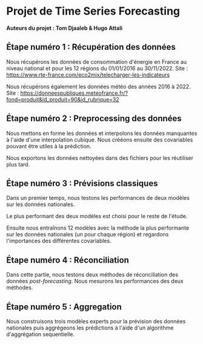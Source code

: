 # Projet de Time Series Forecasting

**Auteurs du projet : Tom Djaaleb & Hugo Attali**

## Étape numéro 1 : Récupération des données

Nous récupérons les données de consommation d'énergie en France au niveau national et pour les 12 régions du 01/01/2016 au 30/11/2022.
Site : https://www.rte-france.com/eco2mix/telecharger-les-indicateurs

Nous récupérons également les données météo des années 2016 à 2022.
Site : https://donneespubliques.meteofrance.fr/?fond=produit&id_produit=90&id_rubrique=32

## Étape numéro 2 : Preprocessing des données

Nous mettons en forme les données et interpolons les données manquantes à l'aide d'une interpolation cubique.
Nous crééons ensuite des covariables pouvant être utiles à la prédiction.

Nous exportons les données nettoyées dans des fichiers pour les réutiliser plus tard.

## Étape numéro 3 : Prévisions classiques

Dans un premier temps, nous testons les performances de deux modèles sur les données nationales.

Le plus performant des deux modèles est choisi pour le reste de l'étude.

Ensuite nous entraînons 12 modèles avec la méthode la plus performante sur les données nationales (un pour chaque région) et regardons l'importances des différentes covariables.

## Étape numéro 4 : Réconciliation

Dans cette partie, nous testons deux méthodes de réconciliation des données *post-forecasting*. Nous mesurons les performances des deux méthodes.

## Étape numéro 5 : Aggregation

Nous construisons trois modèles experts pour la prévision des données nationales puis aggrégeons les prédictions à l'aide d'un algorithme d'aggrégation sequentielle.
